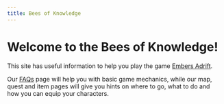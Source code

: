 ```yaml
---
title: Bees of Knowledge
---
```


# Welcome to the Bees of Knowledge!

This site has useful information to help you play the game [Embers Adrift](./about/embers-adrift).

Our [FAQs](./faqs) page will help you with basic game mechanics, while our map, quest and item pages will give you hints on where to go, what to do and how you can equip your characters.

